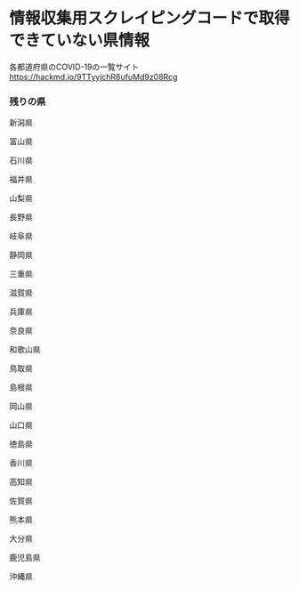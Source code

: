 # 情報収集用スクレイピングコードで取得できていない県情報

各都道府県のCOVID-19の一覧サイト
https://hackmd.io/9TTyyjchR8ufuMd9z08Rcg

### 残りの県

新潟県

富山県

石川県

福井県

山梨県

長野県

岐阜県

静岡県

三重県

滋賀県

兵庫県

奈良県

和歌山県

鳥取県

島根県

岡山県

山口県

徳島県

香川県

高知県

佐賀県

熊本県

大分県

鹿児島県

沖縄県
